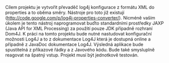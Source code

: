Cílem projektu je vytvořit převaděč log4j konfigurace z formátu XML do properties a to oběma směry. Nástroje pro toto již existují (http://code.google.com/p/log4j-properties-converter/). Nicméně vaším úkolem je tento nástroj naprogramovat buďto standardními prostředky JAXP (Java API for XML Processing) za použití pouze JDK případně rozhraní Dom4J. K práci na tomto projektu bude nutné nastudovat konfigurační možnosti Log4J a to z dokumentace Log4J která je dostupná online a případně z JavaDoc dokumentace Log4J. Výsledná aplikace bude spustitelná z příkazové řádky a z Javového kódu. Bude také smysluplně reagovat na špatný vstup. Projekt musí být jednotkově testován.